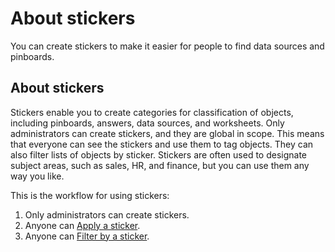 # About stickers

You can create stickers to make it easier for people to find data sources and pinboards.

## About stickers

Stickers enable you to create categories for classification of objects, including pinboards, answers, data sources, and worksheets. Only administrators can create stickers, and they are global in scope. This means that everyone can see the stickers and use them to tag objects. They can also filter lists of objects by sticker. Stickers are often used to designate subject areas, such as sales, HR, and finance, but you can use them any way you like.

This is the workflow for using stickers:

1.  Only administrators can create stickers.
2.  Anyone can [Apply a sticker](apply_stickers.html#).
3.  Anyone can [Filter by a sticker](filter_by_sticker.html#).

